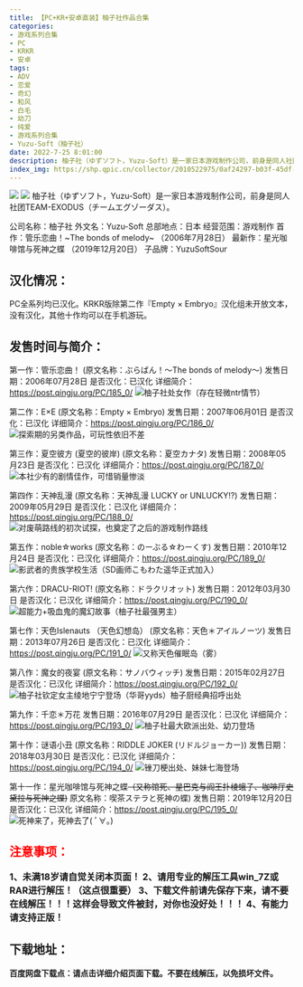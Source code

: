 ```yaml
---
title: 【PC+KR+安卓直装】柚子社作品合集
categories:
- 游戏系列合集
- PC
- KRKR
- 安卓
tags:
- ADV
- 恋爱
- 奇幻
- 和风
- 白毛
- 幼刀
- 纯爱
- 游戏系列合集
- Yuzu-Soft（柚子社）
date: 2022-7-25 8:01:00
description: 柚子社（ゆずソフト，Yuzu-Soft）是一家日本游戏制作公司，前身是同人社团TEAM-EXODUS（チームエグゾーダス）。
index_img: https://shp.qpic.cn/collector/2010522975/0af24297-b03f-45df-893d-f4899fbd209b/0
---
```

![](https://shp.qpic.cn/collector/2010522975/0af24297-b03f-45df-893d-f4899fbd209b/0)
![](https://img.acgus.top/i/helloimg/ZQrhWm.webp)
柚子社（ゆずソフト，Yuzu-Soft）是一家日本游戏制作公司，前身是同人社团TEAM-EXODUS（チームエグゾーダス）。

公司名称：柚子社
外文名：Yuzu-Soft
总部地点：日本
经营范围：游戏制作
首作：管乐恋曲！~The bonds of melody~ （2006年7月28日）
最新作：星光咖啡馆与死神之蝶 （2019年12月20日）
子品牌：YuzuSoftSour


## **汉化情况：**
PC全系列均已汉化。KRKR版除第二作『Empty × Embryo』汉化组未开放文本，没有汉化，其他十作均可以在手机游玩。

## **发售时间与简介：**
第一作：管乐恋曲！ (原文名称：ぶらばん！～The bonds of melody～) 
发售日期：2006年07月28日
是否汉化：已汉化
详细简介：https://post.qingju.org/PC/185_0/
![柚子社处女作（存在轻微ntr情节）](https://img.acgus.top/i/helloimg/ZQVaWD.webp)

第二作：E×E (原文名称：Empty × Embryo) 
发售日期：2007年06月01日
是否汉化：已汉化
详细简介：https://post.qingju.org/PC/186_0/
![探索期的另类作品，可玩性依旧不差](https://img.acgus.top/i/helloimg/ZQVZwK.webp)

第三作：夏空彼方 (夏空的彼岸) (原文名称：夏空カナタ) 
发售日期：2008年05月23日
是否汉化：已汉化
详细简介：https://post.qingju.org/PC/187_0/
![本社少有的剧情佳作，可惜销量惨淡](https://img.acgus.top/i/helloimg/ZQVPxo.webp)

第四作：天神乱漫 (原文名称：天神乱漫 LUCKY or UNLUCKY!?) 
发售日期：2009年05月29日
是否汉化：已汉化
详细简介：https://post.qingju.org/PC/188_0/
![对废萌路线的初次试探，也奠定了之后的游戏制作路线](https://img.acgus.top/i/helloimg/ZQVR41.webp)

第五作：noble☆works (原文名称：のーぶる☆わーくす) 
发售日期：2010年12月24日
是否汉化：已汉化
详细简介：https://post.qingju.org/PC/189_0/
![影武者的贵族学校生活（SD画师こもわた遥华正式加入）](https://img.acgus.top/i/helloimg/ZQVohb.webp)

第六作：DRACU-RIOT!  (原文名称：ドラクリオット) 
发售日期：2012年03月30日
是否汉化：已汉化
详细简介：https://post.qingju.org/PC/190_0/
![超能力+吸血鬼的魔幻故事（柚子社最强男主）](https://img.acgus.top/i/helloimg/ZQVGCT.webp)

第七作：天色Islenauts （天色幻想岛） (原文名称：天色＊アイルノーツ) 
发售日期：2013年07月26日
是否汉化：已汉化
详细简介：https://post.qingju.org/PC/191_0/
![又称天色催眠岛（雾）](https://img.acgus.top/i/helloimg/ZQV5Hq.webp)

第八作：魔女的夜宴 (原文名称：サノバウィッチ) 
发售日期：2015年02月27日
是否汉化：已汉化
详细简介：https://post.qingju.org/PC/192_0/
![柚子社钦定女主绫地宁宁登场（华哥yyds）柚子厨经典招呼出处](https://img.acgus.top/i/helloimg/ZQVB7r.webp)

第九作：千恋＊万花
发售日期：2016年07月29日
是否汉化：已汉化
详细简介：https://post.qingju.org/PC/193_0/
![柚子社最大欧派出处、幼刀登场](https://img.acgus.top/i/helloimg/ZQryPc.webp)

第十作：谜语小丑 (原文名称：RIDDLE JOKER (リドルジョーカー)) 
发售日期：2018年03月30日
是否汉化：已汉化
详细简介：https://post.qingju.org/PC/194_0/
![锉刀梗出处、妹妹七海登场](https://img.acgus.top/i/helloimg/ZQrjUh.webp)

第十一作：星光咖啡馆与死神之蝶~~（又称馆死、星巴克与阎王扑棱蛾子、咖啡厅史黛拉与死神之蝶)~~
原文名称：喫茶ステラと死神の蝶) 
发售日期：2019年12月20日
是否汉化：已汉化
详细简介：https://post.qingju.org/PC/195_0/
![死神来了，死神去了( ﾟ∀。)](https://img.acgus.top/i/weiyun/c18ac3ecf07f738aea6a13766590ab83ffa77da15e7778d6c62fb83e4260c6554a8842d16120310f8b6c0f2ab28ee19e.webp)








## <font color=#FF0000 >**注意事项：**</font>
<font size=3><b>1、未满18岁请自觉关闭本页面！
2、请用专业的解压工具win_7Z或RAR进行解压！（这点很重要）
3、下载文件前请先保存下来，请不要在线解压！！！这样会导致文件被封，对你也没好处！！！
4、有能力请支持正版！</b></font>

## 下载地址：
**百度网盘下载点：请点击详细介绍页面下载。不要在线解压，以免损坏文件。**